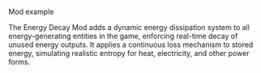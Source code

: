 Mod example

The Energy Decay Mod adds a dynamic energy dissipation system to all energy-generating entities in the game, enforcing real-time decay of unused energy outputs. 
It applies a continuous loss mechanism to stored energy, simulating realistic entropy for heat, electricity, and other power forms.
